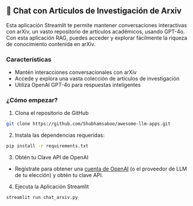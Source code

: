 ## 🔎 Chat con Artículos de Investigación de Arxiv
Esta aplicación Streamlit te permite mantener conversaciones interactivas con arXiv, un vasto repositorio de artículos académicos, usando GPT-4o. Con esta aplicación RAG, puedes acceder y explorar fácilmente la riqueza de conocimiento contenida en arXiv.

### Características
- Mantén interacciones conversacionales con arXiv
- Accede y explora una vasta colección de artículos de investigación
- Utiliza OpenAI GPT-4o para respuestas inteligentes

### ¿Cómo empezar?

1. Clona el repositorio de GitHub

```bash
git clone https://github.com/Shubhamsaboo/awesome-llm-apps.git
```
2. Instala las dependencias requeridas:

```bash
pip install -r requirements.txt
```
3. Obtén tu Clave API de OpenAI

- Regístrate para obtener una [cuenta de OpenAI](https://platform.openai.com/) (o el proveedor de LLM de tu elección) y obtén tu clave API.

4. Ejecuta la Aplicación Streamlit
```bash
streamlit run chat_arxiv.py
```